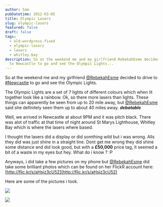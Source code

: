 ```yaml
---
author: Sam
pubDatetime: 2012-03-05
title: Olympic Lasers
slug: olympic-lasers
featured: false
draft: false
tags:
  - old-wordpress-fixed
  - olympic-lasers
  - lasers
  - whitley-bay
description: So at the weekend me and my girlfriend RebekahEsme decided to drive
  to Newcastle to go and see the Olympic Lights...
---
```

So at the weekend me and my girlfriend [@RebekahEsme](http://rebekahesme.com) decided to drive to [#Newcastle](https://twitter.com/#!/search/%23Newcastle) to go and see the Olympic Lights.

The Olympic Lights are a set of 7 lights of different colours which when lit together look like a rainbow. Ok, so there more lasers than lights. These things can apparently be seen from up to 20 mile away, but [@RebekahEsme](http://rebekahesme.com) said she definitely seen them up to about 40 miles away. **_debatable_**

Well, we arrived in Newcastle at about 9PM and it was pitch black. There was alot of traffic at that time of night around St Marys Lighthouse, Whitley Bay which is where the lasers where based.

I thought the lasers did a display or did somthing wild but i was wrong. Alls they did was just shine in a straight line. Dont get me wrong they did shine some distance and did look good, but with a **£50,000** price tag, it seemed a bit of a waste in my eyes but hey. What do i know ? :P

Anyways, i did take a few pictures on my phone but [@RebekahEsme](http://rebekahesme.com) did take some brilliant photos which can be found on her FlickR account here: [http://flic.kr/s/aHsjz3cU52](http://flic.kr/s/aHsjz3cU52)

Here are some of the pictures i took.

![](/assets/2012/2012-02-02-into-the-distance_6955329425_l.jpg)

![](/assets/2012/2012-02-02-whitley-bay_6955328733_l.jpg)